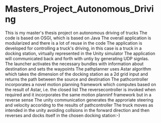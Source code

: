 # Masters_Project_Autonomous_Driving
This is my master's thesis project on autonomous driving of trucks
The code is based on OSGI, which is based on Java
The overall application is modularized and there is a lot of reuse in the code
The application is developed for controlling a truck's driving, in this case is a truck in a docking station,
virtually represented in the Unity simulator
The application will communicated back and forth with untiy by generating UDP signlas.
The launcher activates the necessary bundles with information about destination and sets the waypoints
The pathplanner uses Astar algorithm which takes the dimension of the docking station as a 2d grid input and returns the path between the source and destination
The pathcontroller incorporates a novel motion planning framework which computes based on the result of Astar, i.e. the closed list
The reversecontroller is invoked when required and it incorporates the same motion planninf framework but in a reverse sense
The unity communication generates the approriate steering and velocity accoridng to the results of pathcontroller
The truck moves as intended in the unity avoiding collsions in the forward direction
and then reverses and docks itself in the chosen docking station:-)
